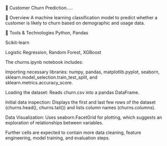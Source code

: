 🔁 Customer Churn Prediction.....

📌 Overview
A machine learning classification model to predict whether a customer is likely to churn based on demographic and usage data.

🧰 Tools & Technologies
Python, Pandas

Scikit-learn

Logistic Regression, Random Forest, XGBoost

The churns.ipynb notebook includes:

Importing necessary libraries: numpy, pandas, matplotlib.pyplot, seaborn, sklearn.model_selection.train_test_split, and sklearn.metrics.accuracy_score.

Loading the dataset: Reads churn.csv into a pandas DataFrame.

Initial data inspection: Displays the first and last few rows of the dataset (churns.head(), churns.tail()) and lists column names (churns.columns).

Data Visualization: Uses seaborn.FacetGrid for plotting, which suggests an exploration of relationships between variables.

Further cells are expected to contain more data cleaning, feature engineering, model training, and evaluation steps.







